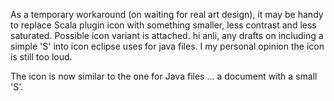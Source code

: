 As a temporary workaround (on waiting for real art design), it may be handy to replace Scala plugin icon with something smaller, less contrast and less saturated. Possible icon variant is attached.
hi anli, any drafts on including a simple 'S' into icon eclipse uses for java files.  I my personal opinion the icon is still too loud.

The icon is now similar to the one for Java files ... a document with a small 'S'.
